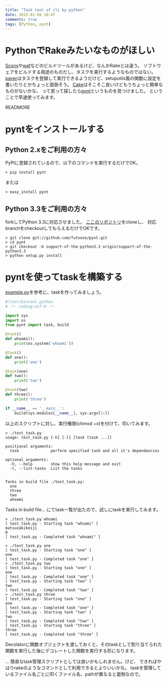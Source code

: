 ```yaml
---
title: "Task tool of cli by python"
date: 2013-01-09 16:47
comments: true
tags: [Python, pynt]
---
```


# PythonでRakeみたいなものがほしい

[Scons](http://www.scons.org/)や[waf](http://code.google.com/p/waf/)などのビルドツールがあるけど、なんかRakeとは違う。
ソフトウェアをビルドする用途のものだし、タスクを実行するようなものではない。
[paver](http://paver.github.com/paver/)はタスクを登録して実行できるようだけど、setuputils風の関数に設定を書いたりとかちょっと面倒そう。
[Cake](https://github.com/alexcepoi/cake)はそこそこ良いけどもうちょっと簡単なものがないかな、
って思って探したら[pynt](https://github.com/rags/pynt)というものを見つけました。
ということで早速使ってみます。

READMORE

# pyntをインストールする

## Python 2.xをご利用の方々

PyPIに登録されているので、以下のコマンドを実行するだけでOK。

```plain
> pip install pynt
```

または

```plain
> easy_install pynt
```

## Python 3.3をご利用の方々

forkしてPython 3.3に対応させました。
[ここのリポジトリ](https://github.com/futoase/pynt)をcloneし、
対応branchをcheckoutしてもらえるだけでOKです。

```plain
> git clone git://github.com/futoase/pynt.git
> cd pynt
> git checkout -b support-of-the-python3.3 origin/support-of-the-python3.3
> python setup.py install
```

# pyntを使ってtaskを構築する

[example.py](https://github.com/futoase/pynt/blob/support-of-the-python3.3/example.py)を参考に、taskを作ってみましょう。

```python 
#!/usr/bin/env python
# -*- coding:utf-8 -*-

import sys
import os
from pynt import task, build

@task()
def whoami():
    print(os.system('whoami'))

@task()
def one():
    print('one')

@task(one)
def two():
    print('two')

@task(two)
def three():
    print('three')

if __name__ == '__main__':
    build(sys.modules[__name__], sys.argv[1:])
```

以上のスクリプトに対し、実行権限(chmod +x)を付けて、叩いてみます。

```plain
> ./test_task.py 
usage: test_task.py [-h] [-l] [task [task ...]]

positional arguments:
  task              perform specified task and all it's dependancies

optional arguments:
  -h, --help        show this help message and exit
  -l, --list-tasks  List the tasks


Tasks in build file ./test_task.py:
  one                   
  three                 
  two                   
  whoami  
```

Tasks in build file... にてtask一覧が出たので、試しにtaskを実行してみます。

```plain
> ./test_task.py whoami                                                
[ test_task.py - Starting task "whoami" ]
matsuzakikeiji
0
[ test_task.py - Completed task "whoami" ]

> ./test_task.py one                                 
[ test_task.py - Starting task "one" ]
one
[ test_task.py - Completed task "one" ]
> ./test_task.py two                    
[ test_task.py - Starting task "one" ]
one
[ test_task.py - Completed task "one" ]
[ test_task.py - Starting task "two" ]
two
[ test_task.py - Completed task "two" ]
> ./test_task.py three 
[ test_task.py - Starting task "one" ]
one
[ test_task.py - Completed task "one" ]
[ test_task.py - Starting task "two" ]
two
[ test_task.py - Completed task "two" ]
[ test_task.py - Starting task "three" ]
three
[ test_task.py - Completed task "three" ]
```

Decolatorに関数オブジェクトを渡しておくと、そのtaskとして割り当てられた
関数を実行した後にデコレートした関数を実行する形になります。

... 簡易なtask管理スクリプトとしては良いかもしれません。けど、
できればやはりrakeのようなコマンドとして利用できるとよりいいかな。
taskを管理しているファイル名ごとに叩くファイル名、pathが異なると面倒なので。
